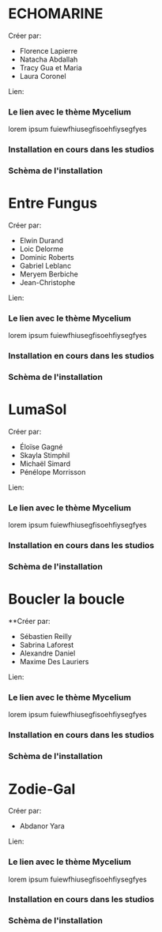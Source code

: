 # ECHOMARINE
Créer par: 
* Florence Lapierre
* Natacha Abdallah
* Tracy Gua et Maria 
* Laura Coronel

Lien:

<h3>Le lien avec le thème Mycelium</h3>
lorem ipsum fuiewfhiusegfisoehfiysegfyes

<h3>Installation en cours dans les studios</h3>

<h3>Schèma de l'installation</h3>

# Entre Fungus
Créer par: 
  * Elwin Durand
  * Loic Delorme
  * Dominic Roberts
  * Gabriel Leblanc
  * Meryem Berbiche
  * Jean-Christophe

Lien:

<h3>Le lien avec le thème Mycelium</h3>
lorem ipsum fuiewfhiusegfisoehfiysegfyes

<h3>Installation en cours dans les studios</h3>

<h3>Schèma de l'installation</h3>

# LumaSol
Créer par: 
  * Éloïse Gagné
  * Skayla Stimphil
  * Michaël Simard
  * Pénélope Morrisson

Lien:

<h3>Le lien avec le thème Mycelium</h3>
lorem ipsum fuiewfhiusegfisoehfiysegfyes

<h3>Installation en cours dans les studios</h3>

<h3>Schèma de l'installation</h3>

# Boucler la boucle
**Créer par: 
  * Sébastien Reilly
  * Sabrina Laforest
  * Alexandre Daniel
  * Maxime Des Lauriers

Lien:

<h3>Le lien avec le thème Mycelium</h3>
lorem ipsum fuiewfhiusegfisoehfiysegfyes

<h3>Installation en cours dans les studios</h3>

<h3>Schèma de l'installation</h3>

# Zodie-Gal
Créer par: 
  * Abdanor Yara

Lien:

<h3>Le lien avec le thème Mycelium</h3>
lorem ipsum fuiewfhiusegfisoehfiysegfyes

<h3>Installation en cours dans les studios</h3>

<h3>Schèma de l'installation</h3>
